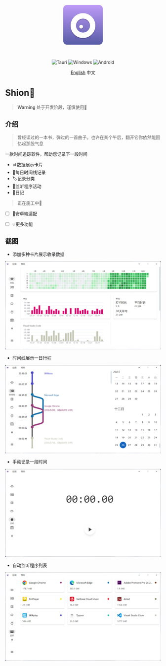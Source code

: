 <p align="center">
  <a href="https://shion.app/" target="_blank">
    <img src="./docs/logo.svg" width="128" height="128" alt="logo">
  </a>
</p>
<br/>

<p align="center">
  <img src="https://img.shields.io/badge/tauri-%2324C8DB.svg?style=for-the-badge&logo=tauri&logoColor=%23FFFFFF" alt="Tauri">
  <img src="https://img.shields.io/badge/Windows-0078D6?style=for-the-badge&logo=windows&logoColor=white" alt="Windows">
  <img src="https://img.shields.io/badge/Android-3DDC84?style=for-the-badge&logo=android&logoColor=white" alt="Android">
</p>

<p align="center">
  <a href="./README.md">English</a>
  中文
</p>

# Shion🍂

> **Warning**
> 处于开发阶段，谨慎使用🚧



## 介绍

> 曾经读过的一本书，弹过的一首曲子。也许在某个午后，翻开它你依然能回忆起那股气息

一款时间追踪软件，帮助您记录下一段时间

+ 📊数据展示卡片
+ 📅每日时间线记录
+ 🏷️记录分类
+ 👀监听程序活动
+ 📖日记



> 正在施工中🚧

- [ ] 📱安卓端适配
- [ ] 💡更多功能




## 截图

+ 添加多种卡片展示收录数据

![](./docs/zh-1.png)



+ 时间线展示一日行程

![](./docs/zh-2.png)



+ 手动记录一段时间

![](./docs/zh-3.png)



+ 自动监听程序列表

![](./docs/zh-4.png)

